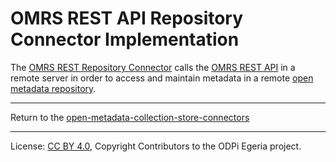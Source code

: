 <!-- Copyright Contributors to the ODPi Egeria project. -->
  
# OMRS REST API Repository Connector Implementation

The [OMRS REST Repository Connector](../../../../../repository-services/docs/component-descriptions/rest-repository-connector.md) calls the 
[OMRS REST API](../../../../../repository-services/docs/component-descriptions/omrs-rest-services.md) in a remote server
in order to access and maintain metadata in a remote [open metadata repository](../../../../../repository-services/docs/open-metadata-repository.md).



----
Return to the [open-metadata-collection-store-connectors](..)


----
License: [CC BY 4.0](https://creativecommons.org/licenses/by/4.0/),
Copyright Contributors to the ODPi Egeria project.